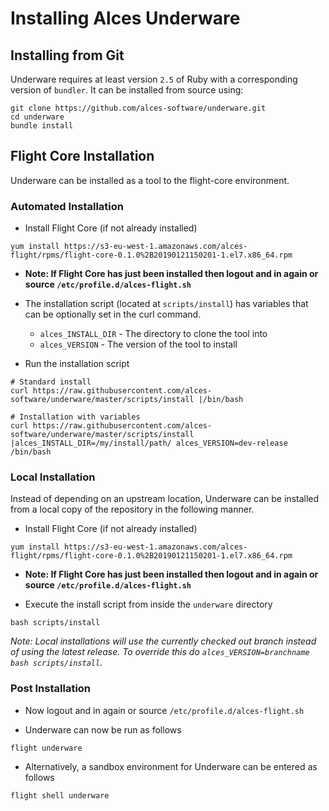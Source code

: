 # Installing Alces Underware

## Installing from Git

Underware requires at least version `2.5` of Ruby with a corresponding version of `bundler`. It can be installed from source using:

```
git clone https://github.com/alces-software/underware.git
cd underware
bundle install
```

## Flight Core Installation

Underware can be installed as a tool to the flight-core environment.

### Automated Installation

- Install Flight Core (if not already installed)

```
yum install https://s3-eu-west-1.amazonaws.com/alces-flight/rpms/flight-core-0.1.0%2B20190121150201-1.el7.x86_64.rpm
```

- **Note: If Flight Core has just been installed then logout and in again or source `/etc/profile.d/alces-flight.sh`**

- The installation script (located at `scripts/install`) has variables that can be optionally set in the curl command.
    - `alces_INSTALL_DIR` - The directory to clone the tool into
    - `alces_VERSION` - The version of the tool to install

- Run the installation script

```
# Standard install
curl https://raw.githubusercontent.com/alces-software/underware/master/scripts/install |/bin/bash

# Installation with variables
curl https://raw.githubusercontent.com/alces-software/underware/master/scripts/install |alces_INSTALL_DIR=/my/install/path/ alces_VERSION=dev-release /bin/bash
```

### Local Installation

Instead of depending on an upstream location, Underware can be installed from a local copy of the repository in the following manner.

- Install Flight Core (if not already installed)

```
yum install https://s3-eu-west-1.amazonaws.com/alces-flight/rpms/flight-core-0.1.0%2B20190121150201-1.el7.x86_64.rpm
```

- **Note: If Flight Core has just been installed then logout and in again or source `/etc/profile.d/alces-flight.sh`**

- Execute the install script from inside the `underware` directory

```
bash scripts/install
```

*Note: Local installations will use the currently checked out branch instead of using the latest release. To override this do `alces_VERSION=branchname bash scripts/install`.*

### Post Installation

- Now logout and in again or source `/etc/profile.d/alces-flight.sh`

- Underware can now be run as follows

```
flight underware
```

- Alternatively, a sandbox environment for Underware can be entered as follows

```
flight shell underware
```
